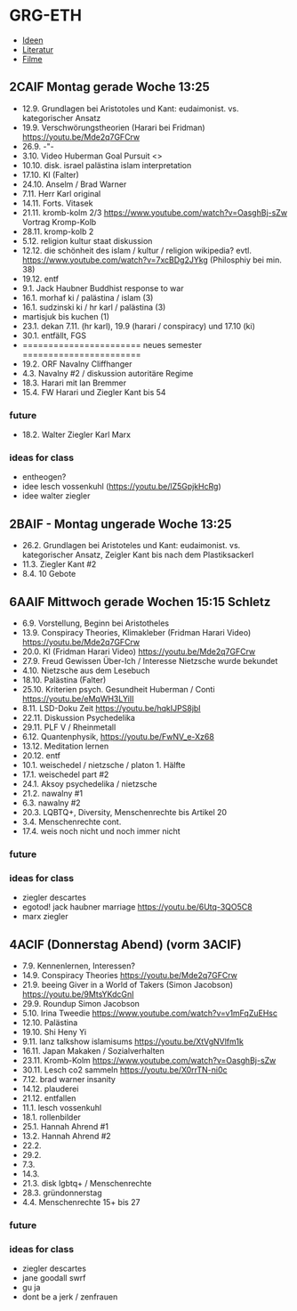 # GRG-ETH

- [Ideen](Ideen.html)
- [Literatur](Literatur.html)
- [Filme](Filme.html)

## 2CAIF Montag gerade Woche 13:25

- 12.9. Grundlagen bei Aristotoles und Kant: eudaimonist. vs. kategorischer
  Ansatz
- 19.9. Verschwörungstheorien (Harari bei Fridman)
  <https://youtu.be/Mde2q7GFCrw>
- 26.9. -"-
- 3.10. Video Huberman Goal Pursuit <>
- 10.10. disk. israel palästina islam interpretation
- 17.10. KI (Falter)
- 24.10. Anselm / Brad Warner
- 7.11. Herr Karl original
- 14.11. Forts. Vitasek
- 21.11. kromb-kolm 2/3 <https://www.youtube.com/watch?v=OasghBj-sZw> Vortrag
  Kromp-Kolb
- 28.11. kromp-kolb 2
- 5.12. religion kultur staat diskussion
- 12.12. die schönheit des islam / kultur / religion wikipedia? evtl.
  <https://www.youtube.com/watch?v=7xcBDg2JYkg> (Philosphiy bei min. 38)
- 19.12. entf
- 9.1. Jack Haubner Buddhist response to war
- 16.1. morhaf ki / palästina / islam (3)
- 16.1. sudzinski ki / hr karl / palästina (3)
- martisjuk bis kuchen (1)
- 23.1. dekan 7.11. (hr karl), 19.9 (harari / conspiracy) und 17.10 (ki)
- 30.1. entfällt, FGS
- ======================= neues semester =======================
- 19.2. ORF Navalny Cliffhanger
- 4.3. Navalny #2 / diskussion autoritäre Regime
- 18.3. Harari mit Ian Bremmer
- 15.4. FW Harari und Ziegler Kant bis 54

### future

- 18.2. Walter Ziegler Karl Marx

### ideas for class

- entheogen?
- idee lesch vossenkuhl (https://youtu.be/lZ5GpjkHcRg)
- idee walter ziegler

## 2BAIF - Montag ungerade Woche 13:25

- 26.2. Grundlagen bei Aristoteles und Kant: eudaimonist. vs. kategorischer
  Ansatz, Zeigler Kant bis nach dem Plastiksackerl
- 11.3. Ziegler Kant #2
- 8.4. 10 Gebote

## 6AAIF Mittwoch gerade Wochen 15:15 Schletz

- 6.9. Vorstellung, Beginn bei Aristotheles
- 13.9. Conspiracy Theories, Klimakleber (Fridman Harari Video)
  <https://youtu.be/Mde2q7GFCrw>
- 20.0. KI (Fridman Harari Video) <https://youtu.be/Mde2q7GFCrw>
- 27.9. Freud Gewissen Über-Ich / Interesse Nietzsche wurde bekundet
- 4.10. Nietzsche aus dem Lesebuch
- 18.10. Palästina (Falter)
- 25.10. Kriterien psych. Gesundheit Huberman / Conti
  <https://youtu.be/eMqWH3LYiII>
- 8.11. LSD-Doku Zeit <https://youtu.be/hqkIJPS8jbI>
- 22.11. Diskussion Psychedelika
- 29.11. PLF V / Rheinmetall
- 6.12. Quantenphysik, <https://youtu.be/FwNV_e-Xz68>
- 13.12. Meditation lernen
- 20.12. entf
- 10.1. weischedel / nietzsche / platon 1. Hälfte
- 17.1. weischedel part #2
- 24.1. Aksoy psychedelika / nietzsche
- 21.2. nawalny #1
- 6.3. nawalny #2
- 20.3. LQBTQ+, Diversity, Menschenrechte bis Artikel 20
- 3.4. Menschenrechte cont.
- 17.4. weis noch nicht und noch immer nicht

### future

### ideas for class

- ziegler descartes
- egotod! jack haubner marriage <https://youtu.be/6Utq-3QO5C8>
- marx ziegler

## 4ACIF (Donnerstag Abend) (vorm 3ACIF)

- 7.9. Kennenlernen, Interessen?
- 14.9. Conspiracy Theories <https://youtu.be/Mde2q7GFCrw>
- 21.9. beeing Giver in a World of Takers (Simon Jacobson)
  <https://youtu.be/9MtsYKdcGnI>
- 29.9. Roundup Simon Jacobson
- 5.10. Irina Tweedie <https://www.youtube.com/watch?v=v1mFqZuEHsc>
- 12.10. Palästina
- 19.10. Shi Heny Yi
- 9.11. lanz talkshow islamisums <https://youtu.be/XtVgNVlfm1k>
- 16.11. Japan Makaken / Sozialverhalten
- 23.11. Kromb-Kolm <https://www.youtube.com/watch?v=OasghBj-sZw>
- 30.11. Lesch co2 sammeln <https://youtu.be/X0rrTN-ni0c>
- 7.12. brad warner insanity
- 14.12. plauderei
- 21.12. entfallen
- 11.1. lesch vossenkuhl
- 18.1. rollenbilder
- 25.1. Hannah Ahrend #1
- 13.2. Hannah Ahrend #2
- 22.2.
- 29.2.
- 7.3.
- 14.3.
- 21.3. disk lgbtq+ / Menschenrechte
- 28.3. gründonnerstag
- 4.4. Menschenrechte 15+ bis 27

### future

### ideas for class

- ziegler descartes
- jane goodall swrf
- gu ja
- dont be a jerk / zenfrauen
